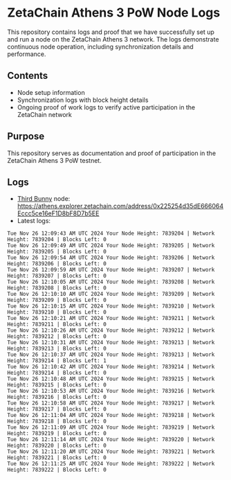 # ZetaChain Athens 3 PoW Node Logs
This repository contains logs and proof that we have successfully set up and run a node on the ZetaChain Athens 3 network. The logs demonstrate continuous node operation, including synchronization details and performance.

## Contents
- Node setup information
- Synchronization logs with block height details
- Ongoing proof of work logs to verify active participation in the ZetaChain network

## Purpose
This repository serves as documentation and proof of participation in the ZetaChain Athens 3 PoW testnet.

## Logs

- [Third Bunny](https://thirdbunny.xyz/) node: https://athens.explorer.zetachain.com/address/0x225254d35dE666064Eccc5ce16eF1D8bF8D7b5EE
- Latest logs:
```
Tue Nov 26 12:09:43 AM UTC 2024 Your Node Height: 7839204 | Network Height: 7839204 | Blocks Left: 0
Tue Nov 26 12:09:49 AM UTC 2024 Your Node Height: 7839205 | Network Height: 7839205 | Blocks Left: 0
Tue Nov 26 12:09:54 AM UTC 2024 Your Node Height: 7839206 | Network Height: 7839206 | Blocks Left: 0
Tue Nov 26 12:09:59 AM UTC 2024 Your Node Height: 7839207 | Network Height: 7839207 | Blocks Left: 0
Tue Nov 26 12:10:05 AM UTC 2024 Your Node Height: 7839208 | Network Height: 7839208 | Blocks Left: 0
Tue Nov 26 12:10:10 AM UTC 2024 Your Node Height: 7839209 | Network Height: 7839209 | Blocks Left: 0
Tue Nov 26 12:10:15 AM UTC 2024 Your Node Height: 7839210 | Network Height: 7839210 | Blocks Left: 0
Tue Nov 26 12:10:21 AM UTC 2024 Your Node Height: 7839211 | Network Height: 7839211 | Blocks Left: 0
Tue Nov 26 12:10:26 AM UTC 2024 Your Node Height: 7839212 | Network Height: 7839212 | Blocks Left: 0
Tue Nov 26 12:10:31 AM UTC 2024 Your Node Height: 7839213 | Network Height: 7839213 | Blocks Left: 0
Tue Nov 26 12:10:37 AM UTC 2024 Your Node Height: 7839213 | Network Height: 7839214 | Blocks Left: 1
Tue Nov 26 12:10:42 AM UTC 2024 Your Node Height: 7839214 | Network Height: 7839214 | Blocks Left: 0
Tue Nov 26 12:10:48 AM UTC 2024 Your Node Height: 7839215 | Network Height: 7839215 | Blocks Left: 0
Tue Nov 26 12:10:53 AM UTC 2024 Your Node Height: 7839216 | Network Height: 7839216 | Blocks Left: 0
Tue Nov 26 12:10:58 AM UTC 2024 Your Node Height: 7839217 | Network Height: 7839217 | Blocks Left: 0
Tue Nov 26 12:11:04 AM UTC 2024 Your Node Height: 7839218 | Network Height: 7839218 | Blocks Left: 0
Tue Nov 26 12:11:09 AM UTC 2024 Your Node Height: 7839219 | Network Height: 7839219 | Blocks Left: 0
Tue Nov 26 12:11:14 AM UTC 2024 Your Node Height: 7839220 | Network Height: 7839220 | Blocks Left: 0
Tue Nov 26 12:11:20 AM UTC 2024 Your Node Height: 7839221 | Network Height: 7839221 | Blocks Left: 0
Tue Nov 26 12:11:25 AM UTC 2024 Your Node Height: 7839222 | Network Height: 7839222 | Blocks Left: 0
```
